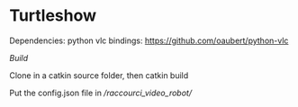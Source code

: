 # Turtleshow



Dependencies: python vlc bindings: https://github.com/oaubert/python-vlc

*Build*

Clone in a catkin source folder, then catkin build

Put the config.json file in */raccourci_video_robot/*
